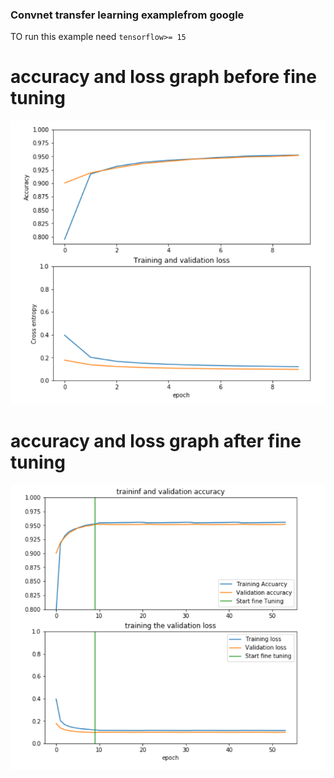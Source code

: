 ### Convnet transfer learning examplefrom google

TO run this example need `tensorflow>= 15`

# accuracy and loss graph before fine tuning
![](before.png)

# accuracy and loss graph after fine tuning
![](after.png)